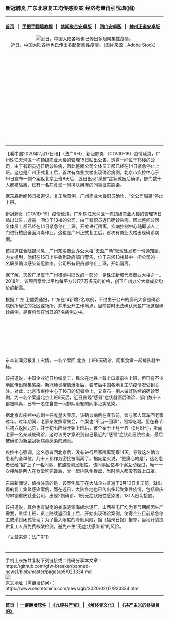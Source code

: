 ### 新冠肺炎 广东北京复工均传感染案 经济考量再引忧虑(图)
------------------------

#### [首页](https://github.com/gfw-breaker/banned-news1/blob/master/README.md) &nbsp;&nbsp;|&nbsp;&nbsp; [手把手翻墙教程](https://github.com/gfw-breaker/guides/wiki) &nbsp;&nbsp;|&nbsp;&nbsp; [禁闻聚合安卓版](https://github.com/gfw-breaker/bn-android) &nbsp;&nbsp;|&nbsp;&nbsp; [网门安卓版](https://github.com/oGate2/oGate) &nbsp;&nbsp;|&nbsp;&nbsp; [神州正道安卓版](https://github.com/SzzdOgate/update) 



<div class="article_right" style="fone-color:#000">
 <p style="text-align: center;">
  <img alt="近日，中国大陆各地也已传出多起聚集性疫情。" src="https://img3.secretchina.com/pic/2020/1-31/p2616942a601143238-ss.jpg"/>
  <br>
   近日，中国大陆各地也已传出多起聚集性疫情。（图片来源：Adobe Stock）
   <span id="hideid" name="hideid" style="color:red;display:none;">
    <span href="https://www.secretchina.com">
    </span>
   </span>
  </br>
 </p>
 <div id="txt-mid1-t21-2017">
  <ins class="adsbygoogle" data-ad-client="ca-pub-1276641434651360" data-ad-slot="2451032099" style="display:inline-block;width:336px;height:280px">
  </ins>
  

---


  </div>
 </div>
 <p>
  【看中国2020年2月17日讯】（法广RFI）
  <span href="https://www.secretchina.com/news/gb/tag/新冠肺炎" target="_blank">
   新冠肺炎
  </span>
  （COVlD-19）疫情延烧，广州珠江天河区一栋顶级商业大楼的管理15日贴出公告，透露一间位于13楼的公司，由于有职员近日确诊染病，因此整间公司全体员工都已经在14日紧急停止上班。这也是广州正式复工后，首次有商业大楼出现确诊病例。北京市疾控中心于16日宣布一例个案返北京上班8天后，近日出现“感冒”症状就医后确诊，部门数十人都被隔离，已有一名在食堂一同排队用餐的同事证实感染。
  <span id="hideid" name="hideid" style="color:red;display:none;">
   <span href="https://www.secretchina.com">
   </span>
  </span>
 </p>
 <p>
  据东森新闻16日报道说，复工后首例，广州商业大楼职员确诊，“全公司隔离”停止上班。
  <br>
   <br>
    新冠肺炎（COVlD-19）疫情延烧，广州珠江天河区一栋顶级商业大楼的管理15日贴出公告，透露一间位于13楼的公司，由于有职员近日确诊染病，因此整间公司全体员工都已经在14日紧急停止上班，开始进行隔离，疾病控制中心随即派人上门进行楼层全面消毒作业。这也是广州正式复工后，首次有商业大楼出现确诊病例。
    <br>
     <br>
      该报道综合陆媒消息，广州知名商业办公大楼“天盈广场”管理处发布一份通知函，内文提到，他们在15日上午收到政府部门警告，位于东塔13楼其中一间公司的一名职员确诊感染新冠肺炎。公司所有职员都停止上班，开始隔离。
      <br>
       <br>
        据了解，天盈广场属于广州猎德村旧改的一部分，是珠江新城代表商业大楼之一。2018年，该项目案曾以平均每平方公尺7万多元的价格，创下广州办公大楼成交均价的新高。
        <br>
         <br>
          根据
          <span href="https://www.secretchina.com/news/gb/tag/广东" target="_blank">
           广东
          </span>
          卫健委通报，广东在14新增7名病例，不过由于公布的资讯大多是确诊病例所居住的社区或场所，并未公开工作地点，目前暂时无法确认天盈广场这起确诊病例，是否包含在当日的7名病例之中。
         </br>
        </br>
       </br>
      </br>
     </br>
    </br>
   </br>
  </br>
 </p>
 <p>
  东森新闻另报复工灾情，一名个案回
  <span href="https://www.secretchina.com/news/gb/tag/北京" target="_blank">
   北京
  </span>
  上班8天确诊，同事食堂一起排队就中标。
  <br>
   <br/>
   该报道说，中国企业近日纷纷复工，民众在地铁上戴上口罩前往上班，但已有不少地区传出聚集感染。新冠肺炎疫情爆发后，春节后中国各地复工防疫情况受到关注。对此，北京市疾控中心于16日的记者会上，又宣布一例未做好防控的确诊案例，为一名个案返北京上班8天后，近日出现“感冒”症状就医后确诊，部门数十人都被隔离，已有一名在食堂一同排队用餐的同事证实感染。
   <br/>
   <br/>
   据北京市疾控中心副主任庞星火表示，该确诊病例在春节前，曾与家人驾车回老家过年。过年期间，老家亲友照常聚会，个案也“不当一回事”，照常吃喝。但在春节后初六返回北京，并于初七陆续开始上班后，该个案于正月十五（2月8日），听闻老家一名亲戚被确诊，这时该男才意识到自己最近的“感冒”症状赴医院检查，最后被确诊为新型冠状病毒感染的肺炎。
   <br/>
   <br/>
   疾控中心强调，这名患者回北京后，没有进行居家隔离观察14天，导致这名确诊患者的全单位，几十人都作为密接被隔离了。据庞星火说，“更痛心的是”，这名患者已经“招”上了一名同事，核酸检测呈阳性。该同事回忆与个案互动经过，唯一一次接触是两人在食堂吃完饭后，曾一起排队倒餐盘，当时两人都没有戴上口罩。
   <br/>
   <br/>
   东森新闻说，值得注意的是，该案例属于在大陆企业普遍于2月10日复工前，就出现的复工集聚感染案例，而在近日，大陆各地也已传出多起聚集性疫情，包括重庆的攀钢重庆钛业公司，出现2例确诊、1例无症状阳性感染者，131人密切接触。
   <br/>
   <br/>
   该报道说，其余也有湖南的娄底涟源海螺水泥厂、山西某电厂均为春节期间因生产需要，继续上班，员工陆续返回复工后，开始出现确诊案例，使得企业目前紧急停工或采封闭式管理；为了最大限度的降低风险，据《福州日报》报导，当地计划提供复工人员免费核酸检测，避免产生“无症状感染者”的风险。
  </br>
 </p>
 <p>
 </p>
 <p>
  （文章来源：法广RFI）
  <center>
   <div>
    <div id="txt-mid2-t22-2017" style="display: block;  max-height: 351px;  overflow: hidden;">
     <div id="SC-21xxx">
     </div>
     <ins class="adsbygoogle" data-ad-client="ca-pub-1276641434651360" data-ad-format="auto" data-ad-slot="4301710469" data-full-width-responsive="true" style="display:block">
     </ins>
    </div>
   </div>
  </center>
  <div style="padding-top:12px;">
  </div>
 </p>
</div>

<hr/>
手机上长按并复制下列链接或二维码分享本文章：<br/>
https://github.com/gfw-breaker/banned-news1/blob/master/pages/p5/923334.md <br/>
<a href='https://github.com/gfw-breaker/banned-news1/blob/master/pages/p5/923334.md'><img src='https://github.com/gfw-breaker/banned-news1/blob/master/pages/p5/923334.md.png'/></a> <br/>
原文地址（需翻墙访问）：https://www.secretchina.com/news/gb/2020/02/17/923334.html


------------------------
#### [首页](https://github.com/gfw-breaker/banned-news1/blob/master/README.md) &nbsp;|&nbsp; [一键翻墙软件](https://github.com/gfw-breaker/nogfw/blob/master/README.md) &nbsp;| [《九评共产党》](https://github.com/gfw-breaker/9ping.md/blob/master/README.md#九评之一评共产党是什么) | [《解体党文化》](https://github.com/gfw-breaker/jtdwh.md/blob/master/README.md) | [《共产主义的终极目的》](https://github.com/gfw-breaker/gczydzjmd.md/blob/master/README.md)


<img src='http://gfw-breaker.win/banned-news/pages/p5/923334.md' width='0px' height='0px'/>